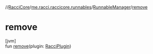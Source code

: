//[RacciCore](../../../index.md)/[me.racci.raccicore.runnables](../index.md)/[RunnableManager](index.md)/[remove](remove.md)

# remove

[jvm]\
fun [remove](remove.md)(plugin: [RacciPlugin](../../me.racci.raccicore/-racci-plugin/index.md))
